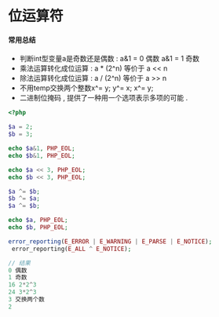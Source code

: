 # 位运算符

#### 常用总结

* 判断int型变量a是奇数还是偶数 : a&1 = 0 偶数  a&1 = 1 奇数
* 乘法运算转化成位运算 : a \* \(2^n\) 等价于 a &lt;&lt; n
* 除法运算转化成位运算 : a / \(2^n\) 等价于 a &gt;&gt; n
* 不用temp交换两个整数x^= y; y^= x; x^= y;
* 二进制位掩码 , 提供了一种用一个选项表示多项的可能 . 

```php
<?php

$a = 2;
$b = 3;

echo $a&1, PHP_EOL;
echo $b&1, PHP_EOL;

echo $a << 3, PHP_EOL;
echo $b << 3, PHP_EOL;

$a ^= $b;
$b ^= $a;
$a ^= $b;

echo $a, PHP_EOL;
echo $b, PHP_EOL;

error_reporting(E_ERROR | E_WARNING | E_PARSE | E_NOTICE);
 error_reporting(E_ALL ^ E_NOTICE);

// 结果
0 偶数
1 奇数
16 2*2^3
24 3*2^3
3 交换两个数
2
```



